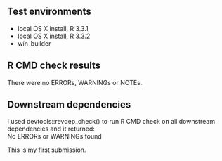 ## Test environments
* local OS X install, R 3.3.1  
* local OS X install, R 3.3.2  
* win-builder

## R CMD check results  
There were no ERRORs, WARNINGs or NOTEs.  

## Downstream dependencies
I used devtools::revdep_check() to run R CMD check on all downstream dependencies and it returned:  
  No ERRORs or WARNINGs found  


This is my first submission.  
